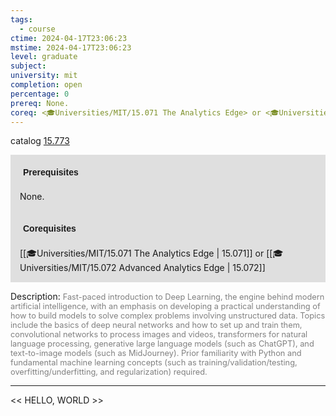 ```yaml
---
tags:
  - course
ctime: 2024-04-17T23:06:23
mstime: 2024-04-17T23:06:23
level: graduate
subject: 
university: mit
completion: open
percentage: 0
prereq: None.
coreq: <🎓Universities/MIT/15.071 The Analytics Edge> or <🎓Universities/MIT/15.072 Advanced Analytics Edge>
---
```


catalog [15.773](http://student.mit.edu/catalog/m15c.html#15.773)

<span style="display: block; padding: 15px; background-color: rgb(100, 100, 100, 0.2);"><font id="m_prereq1274_0" style="display: block; font-family: Arial, sans-serif; font-weight: bold; padding: 5px">Prerequisites</font><br><span id="prereq1274_0">None.</span></span>
<span style="display: block; padding: 15px; background-color: rgb(100, 100, 100, 0.2);"><font id="m_coreq1274_0" style="display: block; font-family: Arial, sans-serif; font-weight: bold; padding: 5px">Corequisites</font><br><span id="coreq1274_0">[[🎓Universities/MIT/15.071 The Analytics Edge | 15.071]] or [[🎓Universities/MIT/15.072 Advanced Analytics Edge | 15.072]]</span></span>

<font style="">Description:</font>
<font style="color: grey; font-size: 0.8rem;">Fast-paced introduction to Deep Learning, the engine behind modern artificial intelligence, with an emphasis on developing a practical understanding of how to build models to solve complex problems involving unstructured data. Topics include the basics of deep neural networks and how to set up and train them, convolutional networks to process images and videos, transformers for natural language processing, generative large language models (such as ChatGPT), and text-to-image models (such as MidJourney). Prior familiarity with Python and fundamental machine learning concepts (such as training/validation/testing, overfitting/underfitting, and regularization) required.</font>



---

<< HELLO, WORLD >>
